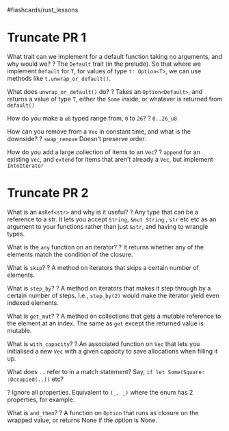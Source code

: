 #flashcards/rust_lessons

# Truncate PR 1

What trait can we implement for a default function taking no arguments, and why would we?
?
The `Default` trait (in the prelude).
So that where we implement `Default` for `T`, for values of type `t: Option<T>`, we can use methods like `t.unwrap_or_default()`.
<!--SR:2023-01-05,79,250-->

What does `unwrap_or_default()` do?
?
Takes an `Option<Default>`, and returns a value of type `T`, either the `Some` inside, or whatever is returned from `default()`
<!--SR:2023-01-10,84,250-->

How do you make a `u8` typed range from, `0` to `26`?
?
`0..26_u8`
<!--SR:2023-01-19,93,250-->

How can you remove from a `Vec` in constant time, and what is the downside?
?
`swap_remove`
Doesn't preserve order.
<!--SR:2023-01-17,91,250-->

How do you add a large collection of items to an `Vec`?
?
`append` for an existing `Vec`, and `extend` for items that aren't already a `Vec`, but implement `IntoIterator`
<!--SR:2022-11-13,26,190-->

# Truncate PR 2

What is an `AsRef<str>` and why is it useful?
?
Any type that can be a reference to a str.
It lets you accept `String`, `&mut String` , `str` etc etc as an argument to your functions rather than just `&str`, and having to wrangle types.
<!--SR:2022-11-28,41,250-->

What is the `any` function on an iterator?
?
It returns whether any of the elements match the condition of the closure.
<!--SR:2022-11-23,36,250-->

What is `skip`?
?
A method on iterators that skips a certain number of elements.
<!--SR:2022-11-25,36,250-->

What is `step_by`?
?
A method on iterators that makes it step through by a certain number of steps. I.e., `step_by(2)` would make the iterator yield even indexed elements.
<!--SR:2022-11-22,35,250-->

What is `get_mut`?
?
A method on collections that gets a mutable reference to the element at an index. The same as `get` except the returned value is mutable.
<!--SR:2022-11-30,40,250-->

What is `with_capacity`?
?
An associated function on `Vec` that lets you initialised a new `Vec` with a given capacity to save allocations when filling it up.
<!--SR:2022-12-06,45,250-->

What does `..` refer to in a match statement? Say, `if let Some(Square: :Occupied(..))` etc?
<!--SR:2022-09-30,3,250-->
?
Ignore all properties.
Equivalent to `(_, _)` where the enum has 2 properties, for example.
<!--SR:2022-11-23,34,250-->

What is `and_then`?
?
A function on `Option` that runs as closure on the wrapped value, or returns None if the option is None.
<!--SR:2022-10-27,3,190-->